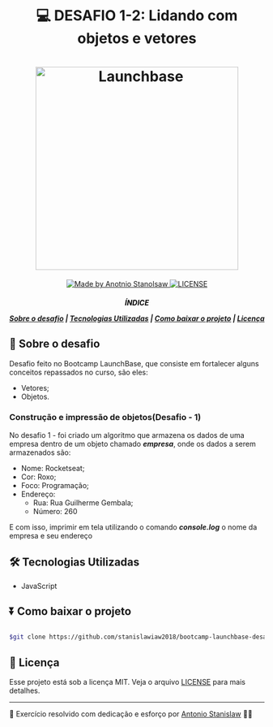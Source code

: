 <h1 align="center">

:computer: DESAFIO 1-2: Lidando com objetos e vetores

</h1>


<h1 align="center">
    <img alt="Launchbase" src="https://storage.googleapis.com/golden-wind/bootcamp-launchbase/logo.png" width="400px">

</h1>

<p align="center">
    <a href="https://www.linkedin.com/in/antonio-stanislaw-dos-santos-47a077106/">
        <img alt="Made by Anotnio Stanolsaw" src="https://img.shields.io/badge/made%20by-Antonio Stanislaw-%23ee9538">
    </a>  
    <a href="#">
        <img alt="LICENSE" src="https://img.shields.io/badge/license-MIT-%23ee9538">
    </a>  

    

</p>

<h5 align="center">

<p style=color:black>ÍNDICE</p>

[Sobre o desafio](#-Sobre-o-desafio) | [Tecnologias Utilizadas](#-Tecnologias-Utilizadas) | [Como baixar o projeto](#-Como-baixar-o-projeto) | [Licença](#-Licença)

</h5>

## 🚀 Sobre o desafio

Desafio feito no Bootcamp LaunchBase, que consiste em fortalecer alguns conceitos repassados no curso, são eles:

- Vetores;
- Objetos.


### Construção e impressão de objetos(Desafio - 1)
No desafio 1 - foi criado um algoritmo que armazena os dados de uma empresa dentro de um objeto chamado ***empresa***, onde os dados a serem armazenados são:

- Nome: Rocketseat;
- Cor: Roxo;
- Foco: Programação;
- Endereço:
    - Rua: Rua Guilherme Gembala;
    - Número: 260

E com isso, imprimir em tela utilizando o comando ***console.log*** o nome da empresa e seu endereço

## 🛠️ Tecnologias Utilizadas

- JavaScript

## ⏬ Como baixar o projeto
```bash

$git clone https://github.com/stanislawiaw2018/bootcamp-launchbase-desafio1-2.git

```
## 📝 Licença

Esse projeto está sob a licença MIT. Veja o arquivo [LICENSE](LICENSE) para mais detalhes.

---

:rocket: Exercício resolvido com dedicação e esforço por [Antonio Stanislaw](https://www.linkedin.com/in/antonio-stanislaw-dos-santos-47a077106/) :man_technologist: